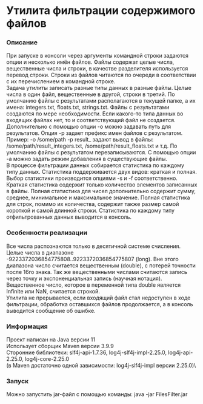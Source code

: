 #  Утилита фильтрации содержимого файлов
### Описание
При запуске в консоли через аргументы командной строки задаются опции и несколько имён файлов.
Файлы содержат целые числа, вещественные числа и строки, в качестве разделителя используется перевод
строки. Строки из файлов читаются по очереди в соответствии с их перечислением в командной строке.\
Задача утилиты записать разные типы данных в разные файлы. Целые числа в один файл,
вещественные в другой, строки в третий. По умолчанию файлы с результатами располагаются в текущей папке,
а их имена: integers.txt, floats.txt, strings.txt. Файлы с результатами создаются по мере необходимости.
Если какого-то типа данных во входящих файлах нет, то и соответствующий файл не создается.\
Дополнительно с помощью опции -o можно задавать путь для результатов. Опция -p
задает префикс имен файлов с результатом. Пример: -o /some/path -p result_ задают вывод в
файлы: /some/path/result_integers.txt, /some/path/result_floats.txt и т.д.
По умолчанию файлы с результатом перезаписываются. С помощью опции -a можно задать
режим добавления в существующие файлы.\
В процессе фильтрации данных собирается статистика по каждому типу данных.
Статистика поддерживается двух видов: краткая и полная.
Выбор статистики производится опциями -s и -f соответственно. Краткая статистика содержит
только количество элементов записанных в файлы. Полная статистика для чисел
дополнительно содержит сумму, среднее, минимальное и максимальное значение.
Полная статистика для строк, помимо их количества, содержит также размер самой
короткой и самой длинной строки.
Статистика по каждому типу отфильтрованных данных выводится в консоль.
### Особенности реализации
Все числа распознаются только в десятичной системе счисления.\
Целые числа в диапазоне -9223372036854775808..9223372036854775807 (long). Вне этого диапазона 
число считается вещественным (double), с потерей точности после 16го знака. Так же вещественными числами
считаются запись через точку и экспоненциальная запись (научная нотация). Вещественное число,
которое в переменной типа double является Infinite или NaN, считается строкой.\
Утилита не прерывается, если входящий файл стал недоступен в ходе фильтрации, обработка оставшихся файлов
продолжается, а в консоль выводится сообщение об ошибке.
### Информация
Проект написан на Java версии 11\
Использует сборщик Maven версии 3.9.9\
Сторонние библиотеки: slf4j-api-1.7.36, log4j-slf4j-impl-2.25.0, log4j-api-2.25.0, log4j-core-2.25.0\
(в Maven достаточно одной зависимости: log4j-slf4j-impl версии 2.25.0)\
### Запуск
Можно запустить jar-файл с помощью команды:
java -jar FilesFilter.jar <options> <files>
